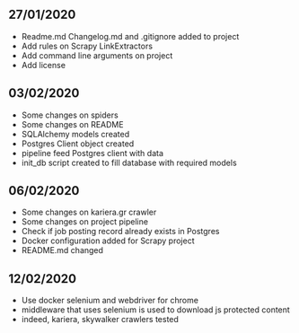## 27/01/2020
+ Readme.md Changelog.md and .gitignore added to project
+ Add rules on Scrapy LinkExtractors
+ Add command line arguments on project
+ Add license

## 03/02/2020
+ Some changes on spiders
+ Some changes on README
+ SQLAlchemy models created
+ Postgres Client object created
+ pipeline feed Postgres client with data
+ init_db script created to fill database with required models

## 06/02/2020
+ Some changes on kariera.gr crawler
+ Some changes on project pipeline
+ Check if job posting record already exists in Postgres
+ Docker configuration added for Scrapy project
+ README.md changed

## 12/02/2020
+ Use docker selenium and webdriver for chrome
+ middleware that uses selenium is used to download js protected content
+ indeed, kariera, skywalker crawlers tested